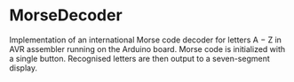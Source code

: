 # MorseDecoder
Implementation of an international Morse code decoder for letters A − Z in AVR assembler running on the Arduino board. Morse code is initialized with a single button. Recognised letters are then output to a seven-segment display.
